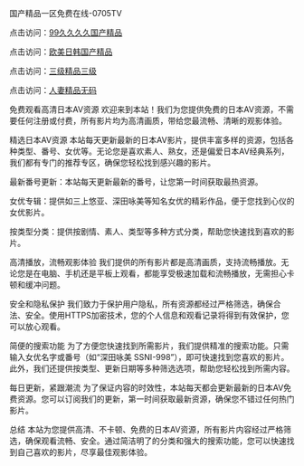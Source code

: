国产精品一区免费在线-0705TV

点击访问：<a href="ttps://bered.pages.dev/">99久久久久国产精品</a>

点击访问：<a href="https://cfad.pages.dev/">欧美日韩国产精品</a>

点击访问：<a href="https://gfd-5xg.pages.dev/">三级精品三级</a>

点击访问：<a href="https://gda-c7m.pages.dev/">人妻精品无码</a>

免费观看高清日本AV资源
欢迎来到本站！我们为您提供免费的日本AV资源，不需要任何注册或付费，所有影片均为高清画质，带给您最流畅、清晰的观影体验。

精选日本AV资源
本站每天更新最新的日本AV影片，提供丰富多样的资源，包括各种类型、番号、女优等。无论您是喜欢素人、熟女，还是偏爱日本AV经典系列，我们都有专门的推荐专区，确保您轻松找到感兴趣的影片。

最新番号更新：本站每天更新最新的番号，让您第一时间获取最热资源。

女优专辑：提供如三上悠亚、深田咏美等知名女优的精彩作品，便于您找到心仪的女优影片。

按类型分类：提供按剧情、素人、类型等多种方式分类，帮助您快速找到喜欢的影片。

高清播放，流畅观影体验
我们提供的所有影片都是高清画质，支持流畅播放。无论您是在电脑、手机还是平板上观看，都能享受极速加载和流畅播放，无需担心卡顿和缓冲问题。

安全和隐私保护
我们致力于保护用户隐私，所有资源都经过严格筛选，确保合法、安全。使用HTTPS加密技术，您的个人信息和观看记录将得到有效保护，您可以放心观看。

简便的搜索功能
为了方便您快速找到所需影片，我们提供精准的搜索功能。只需输入女优名字或番号（如“深田咏美 SSNI-998”），即可快速找到您喜欢的影片。此外，我们还提供按类型、更新日期等多种筛选选项，帮助您轻松找到所需内容。

每日更新，紧跟潮流
为了保证内容的时效性，本站每天都会更新最新的日本AV免费资源。您可以订阅我们的更新，第一时间获取最新资源，确保您不错过任何热门影片。

总结
本站为您提供高清、不卡顿、免费的日本AV资源，所有影片内容经过严格筛选，确保观看流畅、安全。通过简洁明了的分类和强大的搜索功能，您可以快速找到自己喜欢的影片，尽享最佳观影体验。





<span style="display:none;">[Canonical link]( https://github.com/cc20250705/111111 ）</span>
